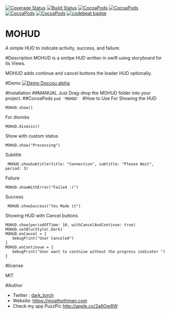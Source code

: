 [![Coverage Status](https://coveralls.io/repos/github/MoathOthman/MOHUD/badge.svg?branch=master)](https://coveralls.io/github/MoathOthman/MOHUD?branch=master)
[![Build Status](https://travis-ci.org/MoathOthman/MOHUD.svg?branch=master)](https://travis-ci.org/MoathOthman/MOHUD)
[![CocoaPods](https://img.shields.io/cocoapods/v/MOHUD.svg?maxAge=2592000?style=flat-square)]()
[![CocoaPods](https://img.shields.io/cocoapods/l/MOHUD.svg?maxAge=2592000?style=plastic)]()
[![CocoaPods](https://img.shields.io/cocoapods/p/MOHUD.svg?maxAge=2592000?style=plastic)]()
[![CocoaPods](https://img.shields.io/cocoapods/metrics/doc-percent/MOHUD.svg?maxAge=2592000?style=plastic)]()
[![codebeat badge](https://codebeat.co/badges/798c46ce-3d17-4118-8d1b-3c69c3d6a9c9)](https://codebeat.co/projects/github-com-moathothman-mohud)

# MOHUD
A simple HUD to indicate activity, success, and failure.


#Description
MOHUD is a smilpe HUD written in swift using storyboard for its Views.
 
MOHUD adds continue and cancel buttons the loader HUD optionally.

#Demo
[![Demo Doccou alpha](https://j.gifs.com/y580lQ.gif)](https://youtu.be/02KHdUj7AMA)


#Installation
##MANUAL
Just Drag-drop the MOHUD folder into your project.
##CocoaPods
`pod 'MOHUD' `
#How to Use
For Showing the HUD 

`
MOHUD.show()
`

For dismiss 

`MOHUD.dismiss()`

Show with custom status 

`MOHUD.show("Processing")`

Subtitle

` MOHUD.showSubtitle(title: "Connection", subtitle: "Please Wait", period: 3)`

Failure

`MOHUD.showWithError("Failed :(")`

Success

` MOHUD.showSuccess("You Made it")`

Showing HUD with Cancel buttons 

````
MOHUD.show(periodOfTime: 10, withCancelAndContinue: true)
MOHUD.setBlurStyle(.Dark)
MOHUD.onCancel = {
   debugPrint("User Canceled")
}
MOHUD.onContinoue = {
   debugPrint("User want to contniue without the progress indicator ")
}
````
#license

MIT

#Author 
 * Twitter : [dark_torch](https://twitter.com/dark_torch)
 * Website: https://moathothman.com
 * Check my app PuzzPic http://apple.co/2a6Ow8W
	
